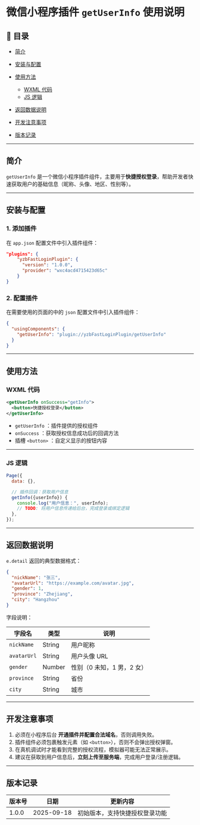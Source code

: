 # 微信小程序插件 `getUserInfo` 使用说明

## 📖 目录

- [简介](#简介)
- [安装与配置](#安装与配置)
- [使用方法](#使用方法)

  - [WXML 代码](#wxml-代码)
  - [JS 逻辑](#js-逻辑)

- [返回数据说明](#返回数据说明)
- [开发注意事项](#开发注意事项)
- [版本记录](#版本记录)

---

## 简介

`getUserInfo` 是一个微信小程序插件组件，主要用于**快捷授权登录**，帮助开发者快速获取用户的基础信息（昵称、头像、地区、性别等）。

---

## 安装与配置

### 1. 添加插件

在 `app.json` 配置文件中引入插件组件：

```json
"plugins": {
    "yzbFastLoginPlugin": {
      "version": "1.0.0",
      "provider": "wxc4acd4715423d65c"
    }
}
```
### 2. 配置插件

在需要使用的页面的中的 `json` 配置文件中引入插件组件：

```json
{
  "usingComponents": {
    "getUserInfo": "plugin://yzbFastLoginPlugin/getUserInfo"
  }
}
```

---

## 使用方法

### WXML 代码

```xml
<getUserInfo onSuccess="getInfo">
  <button>快捷授权登录</button>
</getUserInfo>
```

- `getUserInfo` ：插件提供的授权组件
- `onSuccess` ：获取授权信息成功后的回调方法
- 插槽 `<button>` ：自定义显示的按钮内容

---

### JS 逻辑

```js
Page({
  data: {},

  // 插件回调：获取用户信息
  getInfo({userInfo}) {
    console.log("用户信息：", userInfo);
    // TODO: 将用户信息传递给后台，完成登录或绑定逻辑
  },
});
```

---

## 返回数据说明

`e.detail` 返回的典型数据格式：

```json
{
  "nickName": "张三",
  "avatarUrl": "https://example.com/avatar.jpg",
  "gender": 1,
  "province": "Zhejiang",
  "city": "Hangzhou"
}
```

字段说明：

| 字段名      | 类型   | 说明                       |
| ----------- | ------ | -------------------------- |
| `nickName`  | String | 用户昵称                   |
| `avatarUrl` | String | 用户头像 URL               |
| `gender`    | Number | 性别（0 未知，1 男，2 女） |
| `province`  | String | 省份                       |
| `city`      | String | 城市                       |

---

## 开发注意事项

1. 必须在小程序后台 **开通插件并配置合法域名**，否则调用失败。
2. 插件组件必须包裹触发元素（如 `<button>`），否则不会弹出授权弹窗。
3. 在真机调试时才能看到完整的授权流程，模拟器可能无法正常展示。
4. 建议在获取到用户信息后，**立刻上传至服务端**，完成用户登录/注册逻辑。

---

## 版本记录

| 版本号 | 日期       | 更新内容                       |
| ------ | ---------- | ------------------------------ |
| 1.0.0  | 2025-09-18 | 初始版本，支持快捷授权登录功能 |
